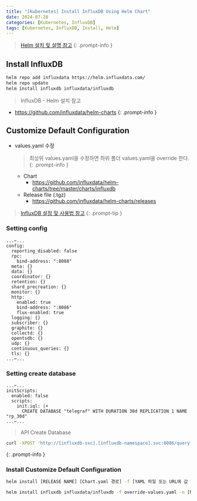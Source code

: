 ```yaml
---
title: "[Kubernetes] Install InfluxDB Using Helm Chart"
date: 2024-07-28
categories: [Kubernetes, InfluxDB]
tags: [Kubernetes, InfluxDB, Install, Helm]
---
```


> [Helm 설치 및 설명 참고](https://kyungryeol-yoon.github.io/posts/kubernetes-helm/)
{: .prompt-info }

## Install InfluxDB

```bash
helm repo add influxdata https://helm.influxdata.com/
helm repo update
helm install influxdb influxdata/influxdb
```

> InfluxDB - Helm 설치 참고
- <https://github.com/influxdata/helm-charts>
{: .prompt-info }

## Customize Default Configuration

- values.yaml 수정
  > 최상위 values.yaml을 수정하면 하위 폴더 values.yaml을 override 한다.
  {: .prompt-info }
  - Chart
    - <https://github.com/influxdata/helm-charts/tree/master/charts/influxdb>
  - Release file (.tgz)
    - <https://github.com/influxdata/helm-charts/releases>

> [InfluxDB 설정 및 사용법 참고](https://kyungryeol-yoon.github.io/posts/influxdb/)
{: .prompt-tip }

### Setting config
```
...✂...
config:
  reporting_disabled: false
  rpc:
    bind-address: ":8088"
  meta: {}
  data: {}
  coordinator: {}
  retention: {}
  shard_precreation: {}
  monitor: {}
  http:
    enabled: true
    bind-address: ":8086"
    flux-enabled: true
  logging: {}
  subscriber: {}
  graphite: {}
  collectd: {}
  opentsdb: {}
  udp: {}
  continuous_queries: {}
  tls: {}
...✂...
```

### Setting create database
```
...✂...
initScripts:
  enabled: false
  scripts:
    init.iql: |+
      CREATE DATABASE "telegraf" WITH DURATION 30d REPLICATION 1 NAME "rp_30d"
...✂...
```

> API Create Database
```bash
curl -XPOST 'http://[influxdb-svc].[influxdb-namespace].svc:8086/query' --data-urlencode 'q=CREATE DATABASE mydb'
```
{: .prompt-info }

### Install Customize Default Configuration
```bash
helm install [RELEASE NAME] [Chart.yaml 경로] -f [YAML 파일 또는 URL에 값 지정 (여러 개를 지정가능)] -n [NAMESPACE NAME]
```

```bash
helm install influxdb influxdata/influxdb -f override-values.yaml -n [NAMESPACE NAME]
```